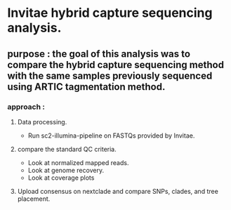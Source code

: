 # Invitae hybrid capture sequencing analysis.

## purpose : the goal of this analysis was to compare the hybrid capture sequencing method with the same samples previously sequenced using ARTIC tagmentation method. 

### approach : 

1. Data processing.
    + Run sc2-illumina-pipeline on FASTQs provided by Invitae. 

2. compare the standard QC criteria.
    + Look at normalized mapped reads. 
    + Look at genome recovery.
    + Look at coverage plots 
    

3. Upload consensus on nextclade and compare SNPs, clades, and tree placement.